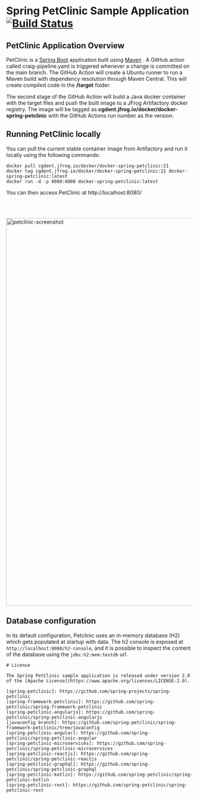 # Spring PetClinic Sample Application [![Build Status](https://github.com/spring-projects/spring-petclinic/actions/workflows/maven-build.yml/badge.svg)](https://github.com/spring-projects/spring-petclinic/actions/workflows/maven-build.yml)


## PetClinic Application Overview
PetClinic is a [Spring Boot](https://spring.io/guides/gs/spring-boot) application built using [Maven](https://spring.io/guides/gs/maven/) . A GitHub action called craig-pipeline.yaml is triggered whenever a change is committed on the main branch. The GitHub Action will create a Ubuntu runner to run a Maven build with dependency resolution through Maven Central. This will create compiled code in the **/target** folder.

The second stage of the GitHub Action will build a Java docker container with the target files and push the built image to a JFrog Artifactory docker registry. The image will be tagged as **cgdent.jfrog.io/docker/docker-spring-petclinic** with the GitHub Actions run number as the version.


## Running PetClinic locally
You can pull the current stable container image from Artifactory and run it locally using the following commands:

```
docker pull cgdent.jfrog.io/docker/docker-spring-petclinic:21
docker tag cgdent.jfrog.io/docker/docker-spring-petclinic:21 docker-spring-petclinic:latest
docker run -d -p 8080:8080 docker-spring-petclinic:latest
```

You can then access PetClinic at http://localhost:8080/
<pre>

  
</pre>
<img width="1042" alt="petclinic-screenshot" src="https://cloud.githubusercontent.com/assets/838318/19727082/2aee6d6c-9b8e-11e6-81fe-e889a5ddfded.png">


## Database configuration

In its default configuration, Petclinic uses an in-memory database (H2) which
gets populated at startup with data. The h2 console is exposed at `http://localhost:8080/h2-console`,
and it is possible to inspect the content of the database using the `jdbc:h2:mem:testdb` url.


```
# License

The Spring PetClinic sample application is released under version 2.0 of the [Apache License](https://www.apache.org/licenses/LICENSE-2.0).

[spring-petclinic]: https://github.com/spring-projects/spring-petclinic
[spring-framework-petclinic]: https://github.com/spring-petclinic/spring-framework-petclinic
[spring-petclinic-angularjs]: https://github.com/spring-petclinic/spring-petclinic-angularjs 
[javaconfig branch]: https://github.com/spring-petclinic/spring-framework-petclinic/tree/javaconfig
[spring-petclinic-angular]: https://github.com/spring-petclinic/spring-petclinic-angular
[spring-petclinic-microservices]: https://github.com/spring-petclinic/spring-petclinic-microservices
[spring-petclinic-reactjs]: https://github.com/spring-petclinic/spring-petclinic-reactjs
[spring-petclinic-graphql]: https://github.com/spring-petclinic/spring-petclinic-graphql
[spring-petclinic-kotlin]: https://github.com/spring-petclinic/spring-petclinic-kotlin
[spring-petclinic-rest]: https://github.com/spring-petclinic/spring-petclinic-rest
```
